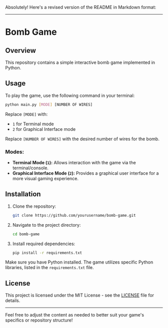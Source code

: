 Absolutely! Here's a revised version of the README in Markdown format:

---

# Bomb Game

## Overview
This repository contains a simple interactive bomb game implemented in Python.

## Usage
To play the game, use the following command in your terminal:

```bash
python main.py [MODE] [NUMBER OF WIRES]
```

Replace `[MODE]` with:
- `1` for Terminal mode
- `2` for Graphical Interface mode

Replace `[NUMBER OF WIRES]` with the desired number of wires for the bomb.

### Modes:
- **Terminal Mode (`1`):** Allows interaction with the game via the terminal/console.
- **Graphical Interface Mode (`2`):** Provides a graphical user interface for a more visual gaming experience.

## Installation
1. Clone the repository:

    ```bash
    git clone https://github.com/yourusername/bomb-game.git
    ```
2. Navigate to the project directory:

    ```bash
    cd bomb-game
    ```
3. Install required dependencies:

    ```bash
    pip install -r requirements.txt
    ```

Make sure you have Python installed. The game utilizes specific Python libraries, listed in the `requirements.txt` file.

## License
This project is licensed under the MIT License - see the [LICENSE](LICENSE) file for details.

---

Feel free to adjust the content as needed to better suit your game's specifics or repository structure!
